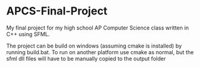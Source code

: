 # APCS-Final-Project

My final project for my high school AP Computer Science class written in C++ using SFML.

The project can be build on windows (assuming cmake is installed) by running build.bat. 
To run on another platform use cmake as normal, but the sfml dll files will have to be manually copied to the output folder

